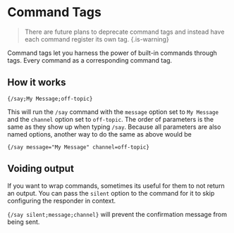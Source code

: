 # Command Tags

> There are future plans to deprecate command tags and instead have each command register its own tag. {.is-warning}

Command tags let you harness the power of built-in commands through tags. Every command as a corresponding command tag.

## How it works

`{/say;My Message;off-topic}`

This will run the `/say` command with the `message` option set to `My Message` and the `channel` option set to `off-topic`. The order of parameters is the same as they show up when typing `/say`. Because all parameters are also named options, another way to do the same as above would be

`{/say message="My Message" channel=off-topic}`

## Voiding output

If you want to wrap commands, sometimes its useful for them to not return an output. You can pass the `silent` option to the command for it to skip configuring the responder in context.

`{/say silent;message;channel}` will prevent the confirmation message from being sent.
